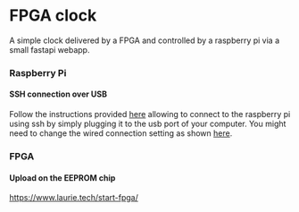 # FPGA clock
A simple clock delivered by a FPGA and controlled by a raspberry pi via a small fastapi webapp.

### Raspberry Pi
#### SSH connection over USB
Follow the instructions provided [here](https://solarianprogrammer.com/2018/12/07/raspberry-pi-zero-internet-usb/) allowing to connect to the raspberry pi using ssh by simply plugging it to the usb port of your computer. You might need to change the wired connection setting as shown [here](https://www.universalmediaserver.com/forum/viewtopic.php?t=12616).

### FPGA
#### Upload on the EEPROM chip
https://www.laurie.tech/start-fpga/
